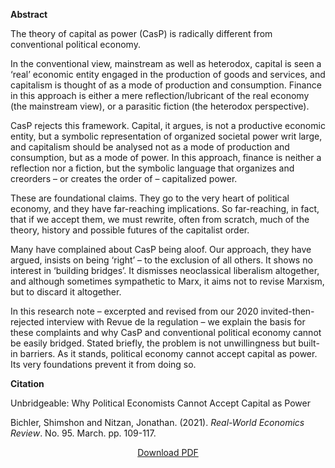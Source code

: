 
<b>Abstract</b>

The theory of capital as power (CasP) is radically different from conventional political economy.

In the conventional view, mainstream as well as heterodox, capital is seen a ‘real’ economic entity engaged in the production of goods and services, and capitalism is thought of as a mode of production and consumption. Finance in this approach is either a mere reflection/lubricant of the real economy (the mainstream view), or a parasitic fiction (the heterodox perspective).

CasP rejects this framework. Capital, it argues, is not a productive economic entity, but a symbolic representation of organized societal power writ large, and capitalism should be analysed not as a mode of production and consumption, but as a mode of power. In this approach, finance is neither a reflection nor a fiction, but the symbolic language that organizes and creorders – or creates the order of – capitalized power.

These are foundational claims. They go to the very heart of political economy, and they have far-reaching implications. So far-reaching, in fact, that if we accept them, we must rewrite, often from scratch, much of the theory, history and possible futures of the capitalist order.

Many have complained about CasP being aloof. Our approach, they have argued, insists on being ‘right’ – to the exclusion of all others. It shows no interest in ‘building bridges’. It dismisses neoclassical liberalism altogether, and although sometimes sympathetic to Marx, it aims not to revise Marxism, but to discard it altogether.

In this research note – excerpted and revised from our 2020 invited-then-rejected interview with Revue de la regulation – we explain the basis for these complaints and why CasP and conventional political economy cannot be easily bridged. Stated briefly, the problem is not unwillingness but built-in barriers. As it stands, political economy cannot accept capital as power. Its very foundations prevent it from doing so.


<b>Citation</b>

Unbridgeable: Why Political Economists Cannot Accept Capital as Power

Bichler, Shimshon and Nitzan, Jonathan. (2021). <i>Real-World Economics Review</i>. No. 95. March. pp. 109-117.

<div style="text-align:center">
<a href="https://capitalaspower.com/wp-content/uploads/2021/03/20210300_bn_unbridgeable_rwer.pdf">Download PDF</a>
</div>


